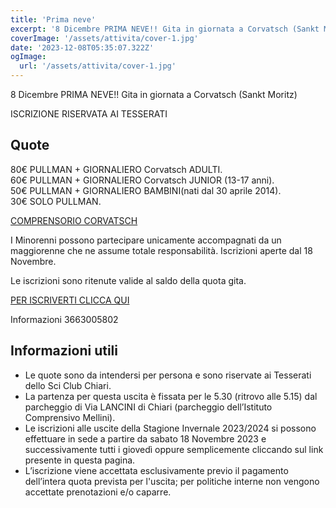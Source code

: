 ```yaml
---
title: 'Prima neve'
excerpt: '8 Dicembre PRIMA NEVE!! Gita in giornata a Corvatsch (Sankt Moritz) RISERVATA AI SOCI SCC.'
coverImage: '/assets/attivita/cover-1.jpg'
date: '2023-12-08T05:35:07.322Z'
ogImage:
  url: '/assets/attivita/cover-1.jpg'
---
```


8 Dicembre PRIMA NEVE!! Gita in giornata a Corvatsch (Sankt Moritz) 

ISCRIZIONE RISERVATA AI TESSERATI

## Quote

80€ PULLMAN + GIORNALIERO Corvatsch ADULTI.   
60€ PULLMAN + GIORNALIERO Corvatsch JUNIOR (13-17 anni).   
50€ PULLMAN + GIORNALIERO BAMBINI(nati dal 30 aprile 2014).   
30€ SOLO PULLMAN.   

[COMPRENSORIO CORVATSCH](https://www.corvatsch-diavolezza.ch)

I Minorenni possono partecipare unicamente accompagnati da un maggiorenne che ne assume totale
responsabilità. Iscrizioni aperte dal 18 Novembre.
 

Le iscrizioni sono ritenute valide al saldo della quota gita.

[PER ISCRIVERTI CLICCA QUI](https://www.wespoort.it/modulo-iscrizione-evento?society=32ad6a1a-5c52-4665-bf58-5623afdcfb98&event=7761b4e8-89f4-44af-b57d-97c6ced9c3e1)

Informazioni 3663005802

## Informazioni utili

- Le quote sono da intendersi per persona e sono riservate ai Tesserati dello Sci Club Chiari.  
- La partenza per questa uscita è fissata per le 5.30 (ritrovo alle 5.15) dal parcheggio di Via LANCINI di Chiari (parcheggio dell’Istituto Comprensivo Mellini).  
- Le iscrizioni alle uscite della Stagione Invernale 2023/2024 si possono effettuare in sede a partire da sabato 18 Novembre 2023 e successivamente tutti i giovedì oppure semplicemente cliccando sul link presente in questa pagina. 
- L’iscrizione viene accettata esclusivamente previo il pagamento dell’intera quota prevista per l'uscita; per politiche interne non vengono accettate prenotazioni e/o caparre.

